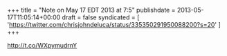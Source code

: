 +++
title = "Note on May 17 EDT 2013 at 7:5"
publishdate = 2013-05-17T11:05:14+00:00
draft = false
syndicated = [ 'https://twitter.com/chrisjohndeluca/status/335350291950088200?s=20' ]
+++

http://t.co/WXpymudrnY
